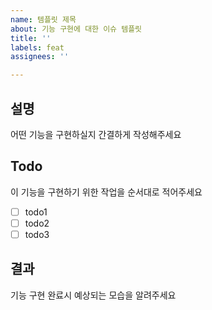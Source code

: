 ```yaml
---
name: 템플릿 제목
about: 기능 구현에 대한 이슈 템플릿
title: ''
labels: feat
assignees: ''

---
```


## 설명
어떤 기능을 구현하실지 간결하게 작성해주세요

## Todo
이 기능을 구현하기 위한 작업을 순서대로 적어주세요
- [ ] todo1
- [ ] todo2
- [ ] todo3

## 결과
기능 구현 완료시 예상되는 모습을 알려주세요
